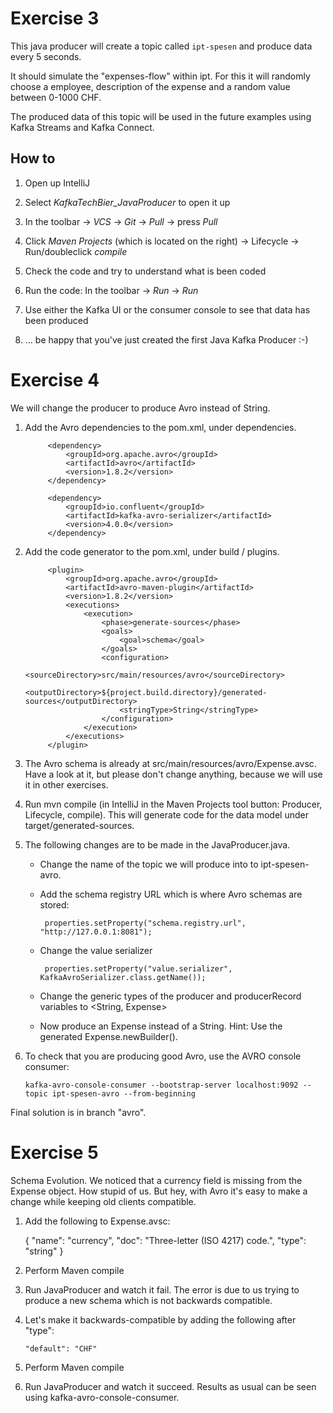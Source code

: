 # Exercise 3

This java producer will create a topic called `ipt-spesen` and produce data every 5 seconds.

It should simulate the "expenses-flow" within ipt. For this it will randomly choose a employee, description of the expense and a random value between 0-1000 CHF.

The produced data of this topic will be used in the future examples using Kafka Streams and Kafka Connect.

## How to

1. Open up IntelliJ

1. Select _KafkaTechBier_JavaProducer_ to open it up

1. In the toolbar -> _VCS_ -> _Git_ -> _Pull_ -> press _Pull_

1. Click _Maven Projects_ (which is located on the right) -> Lifecycle -> Run/doubleclick _compile_

1. Check the code and try to understand what is been coded

1. Run the code: In the toolbar -> _Run_ -> _Run_

1. Use either the Kafka UI or the consumer console to see that data has been produced

1. ... be happy that you've just created the first Java Kafka Producer :-)

# Exercise 4

We will change the producer to produce Avro instead of String.


1. Add the Avro dependencies to the pom.xml, under dependencies.

            <dependency>
                <groupId>org.apache.avro</groupId>
                <artifactId>avro</artifactId>
                <version>1.8.2</version>
            </dependency>
    
            <dependency>
                <groupId>io.confluent</groupId>
                <artifactId>kafka-avro-serializer</artifactId>
                <version>4.0.0</version>
            </dependency>

2. Add the code generator to the pom.xml, under build / plugins.

            <plugin>
                <groupId>org.apache.avro</groupId>
                <artifactId>avro-maven-plugin</artifactId>
                <version>1.8.2</version>
                <executions>
                    <execution>
                        <phase>generate-sources</phase>
                        <goals>
                            <goal>schema</goal>
                        </goals>
                        <configuration>
                            <sourceDirectory>src/main/resources/avro</sourceDirectory>
                            <outputDirectory>${project.build.directory}/generated-sources</outputDirectory>
                            <stringType>String</stringType>
                        </configuration>
                    </execution>
                </executions>
            </plugin>
    
3. The Avro schema is already at src/main/resources/avro/Expense.avsc. Have a look at it, but please don't change anything, because we will use it in other exercises. 

4. Run mvn compile (in IntelliJ in the Maven Projects tool button: Producer, Lifecycle, compile). This will generate code for the data model under target/generated-sources. 

5. The following changes are to be made in the JavaProducer.java.
   * Change the name of the topic we will produce into to ipt-spesen-avro. 

   * Add the schema registry URL which is where Avro schemas are stored: 

          properties.setProperty("schema.registry.url", "http://127.0.0.1:8081");
        
   * Change the value serializer
 
          properties.setProperty("value.serializer", KafkaAvroSerializer.class.getName());
          
   * Change the generic types of the producer and producerRecord variables to <String, Expense>
   * Now produce an Expense instead of a String. Hint: Use the generated Expense.newBuilder().

6. To check that you are producing good Avro, use the AVRO console consumer:

       kafka-avro-console-consumer --bootstrap-server localhost:9092 --topic ipt-spesen-avro --from-beginning
    
Final solution is in branch "avro".

# Exercise 5

Schema Evolution. We noticed that a currency field is missing from the Expense object. How stupid of us. But hey, with Avro it's easy to make a change while keeping old clients compatible.

1. Add the following to Expense.avsc:

    {
      "name": "currency",
      "doc": "Three-letter (ISO 4217) code.",
      "type": "string"
    }

2. Perform Maven compile

3. Run JavaProducer and watch it fail. The error is due to us trying to produce a new schema which is not backwards compatible. 

4. Let's make it backwards-compatible by adding the following after "type":

       "default": "CHF"
       
5. Perform Maven compile

6. Run JavaProducer and watch it succeed. Results as usual can be seen using kafka-avro-console-consumer.

